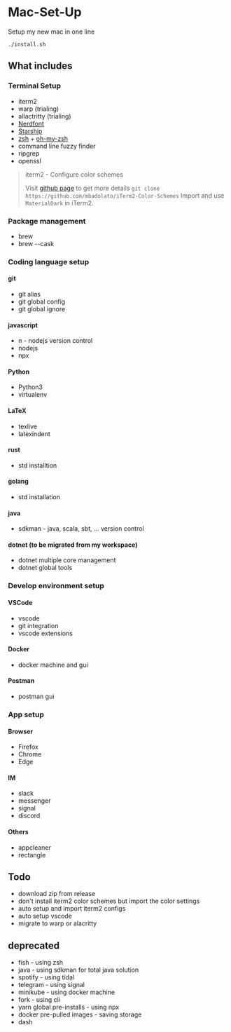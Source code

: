# Mac-Set-Up

Setup my new mac in one line

```shell
./install.sh
```

## What includes

### Terminal Setup

- iterm2
- warp (trialing)
- allactritty (trialing)
- [Nerdfont](https://www.nerdfonts.com/)
- [Starship](https://starship.rs/)
- [zsh](https://www.zsh.org/) + [oh-my-zsh](https://ohmyz.sh/)
- command line fuzzy finder
- ripgrep
- openssl

> iterm2 - Configure color schemes
>
> Visit [github page](https://github.com/mbadolato/iTerm2-Color-Schemes) to get more details
> `git clone https://github.com/mbadolato/iTerm2-Color-Schemes`
> Import and use `MaterialDark` in iTerm2.

### Package management

- brew
- brew --cask

### Coding language setup

#### git

- git alias
- git global config
- git global ignore

#### javascript

- n - nodejs version control
- nodejs
- npx

#### Python

- Python3
- virtualenv

#### LaTeX

- texlive
- latexindent

#### rust

- std installtion

#### golang

- std installation

#### java

- sdkman - java, scala, sbt, ... version control

#### dotnet (to be migrated from my workspace)

- dotnet multiple core management
- dotnet global tools

### Develop environment setup

#### VSCode

- vscode
- git integration
- vscode extensions

#### Docker

- docker machine and gui

#### Postman

- postman gui

### App setup

#### Browser

- Firefox
- Chrome
- Edge

#### IM

- slack
- messenger
- signal
- discord

#### Others

- appcleaner
- rectangle

## Todo

- download zip from release
- don't install iterm2 color schemes but import the color settings
- auto setup and import iterm2 configs
- auto setup vscode
- migrate to warp or alacritty

## deprecated

- fish - using zsh
- java - using sdkman for total java solution
- spotify - using tidal
- telegram - using signal
- minikube - using docker machine
- fork - using cli
- yarn global pre-installs - using npx
- docker pre-pulled images - saving storage
- dash
